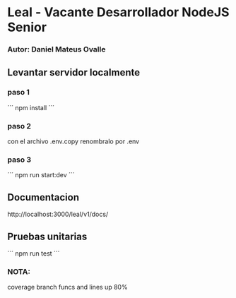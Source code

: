 # Leal - Vacante Desarrollador NodeJS Senior

### Autor: Daniel Mateus Ovalle

## Levantar servidor localmente

### paso 1

´´´
npm install
´´´

### paso 2

con el archivo .env.copy renombralo por .env

### paso 3

´´´
npm run start:dev
´´´

## Documentacion

http://localhost:3000/leal/v1/docs/

## Pruebas unitarias

´´´
npm run test
´´´

### NOTA:

coverage branch funcs and lines up 80%
